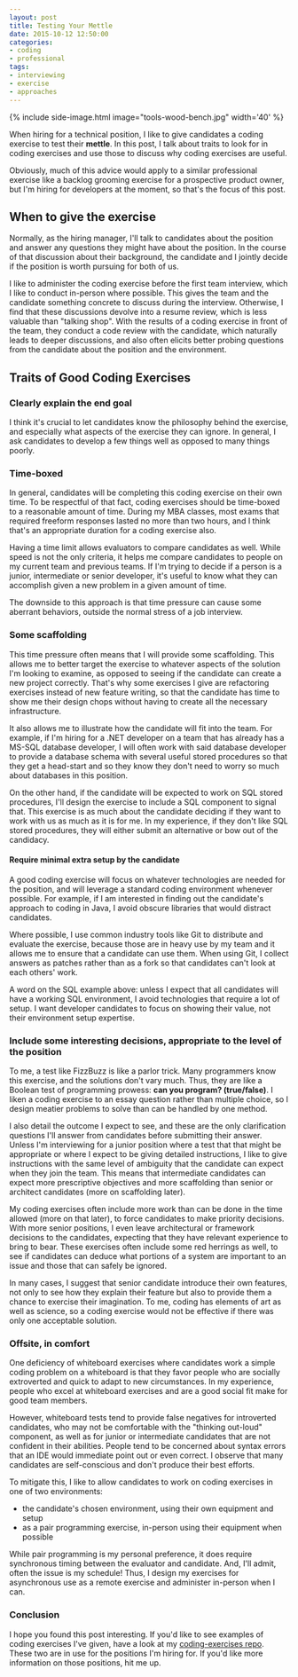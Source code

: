 ```yaml
---
layout: post
title: Testing Your Mettle
date: 2015-10-12 12:50:00
categories:
- coding
- professional
tags:
- interviewing
- exercise
- approaches
---
```


{% include side-image.html image="tools-wood-bench.jpg" width='40' %}

When hiring for a technical position, I like to give candidates a coding
exercise to test their **mettle**. In this post, I talk about traits to look for
in coding exercises and use those to discuss why coding exercises are useful.

Obviously, much of this advice would apply to a similar professional exercise
like a backlog grooming exercise for a prospective product owner, but I'm hiring
for developers at the moment, so that's the focus of this post.

## When to give the exercise

Normally, as the hiring manager, I'll talk to candidates about the position and
answer any questions they might have about the position. In the course of that
discussion about their background, the candidate and I jointly decide if the
position is worth pursuing for both of us.

I like to administer the coding exercise before the first team interview, which
I like to conduct in-person where possible. This gives the team and the
candidate something concrete to discuss during the interview. Otherwise, I find
that these discussions devolve into a resume review, which is less valuable than
"talking shop". With the results of a coding exercise in front of the team, they
conduct a code review with the candidate, which naturally leads to deeper
discussions, and also often elicits better probing questions from the candidate
about the position and the environment.

## Traits of Good Coding Exercises

### Clearly explain the end goal

I think it's crucial to let candidates know the philosophy behind the exercise,
and especially what aspects of the exercise they can ignore. In general, I ask
candidates to develop a few things well as opposed to many things poorly.

### Time-boxed

In general, candidates will be completing this coding exercise on their own
time. To be respectful of that fact, coding exercises should be time-boxed to a
reasonable amount of time. During my MBA classes, most exams that required
freeform responses lasted no more than two hours, and I think that's an
appropriate duration for a coding exercise also.

Having a time limit allows evaluators to compare candidates as well. While speed
is not the only criteria, it helps me compare candidates to people on my current
team and previous teams. If I'm trying to decide if a person is a junior,
intermediate or senior developer, it's useful to know what they can accomplish
given a new problem in a given amount of time.

The downside to this approach is that time pressure can cause some aberrant
behaviors, outside the normal stress of a job interview.

### Some scaffolding

This time pressure often means that I will provide some scaffolding. This allows
me to better target the exercise to whatever aspects of the solution I'm looking
to examine, as opposed to seeing if the candidate can create a new project
correctly. That's why some exercises I give are refactoring exercises instead of
new feature writing, so that the candidate has time to show me their design
chops without having to create all the necessary infrastructure.

It also allows me to illustrate how the candidate will fit into the team. For
example, if I'm hiring for a .NET developer on a team that has already has a
MS-SQL database developer, I will often work with said database developer to
provide a database schema with several useful stored procedures so that they get
a head-start and so they know they don't need to worry so much about databases
in this position.

On the other hand, if the candidate will be expected to work on SQL stored
procedures, I'll design the exercise to include a SQL component to signal that.
This exercise is as much about the candidate deciding if they want to work with
us as much as it is for me. In my experience, if they don't like SQL stored
procedures, they will either submit an alternative or bow out of the candidacy.

#### Require minimal extra setup by the candidate

A good coding exercise will focus on whatever technologies are needed for the
position, and will leverage a standard coding environment whenever possible. For
example, if I am interested in finding out the candidate's approach to coding in
Java, I avoid obscure libraries that would distract candidates.

Where possible, I use common industry tools like Git to distribute and evaluate
the exercise, because those are in heavy use by my team and it allows me to
ensure that a candidate can use them. When using Git, I collect answers as
patches rather than as a fork so that candidates can't look at each others'
work.

A word on the SQL example above: unless I expect that all candidates will have a
working SQL environment, I avoid technologies that require a lot of setup. I
want developer candidates to focus on showing their value, not their environment
setup expertise.

### Include some interesting decisions, appropriate to the level of the position

To me, a test like FizzBuzz is like a parlor trick. Many programmers know this
exercise, and the solutions don't vary much. Thus, they are like a Boolean test
of programming prowess: **can you program? (true/false)**. I liken a coding
exercise to an essay question rather than multiple choice, so I design meatier
problems to solve than can be handled by one method.

I also detail the outcome I expect to see, and these are the only clarification
questions I'll answer from candidates before submitting their answer. Unless I'm
interviewing for a junior position where a test that that might be appropriate
or where I expect to be giving detailed instructions, I like to give
instructions with the same level of ambiguity that the candidate can expect when
they join the team. This means that intermediate candidates can expect more
prescriptive objectives and more scaffolding than senior or architect candidates
(more on scaffolding later).

My coding exercises often include more work than can be done in the time allowed
(more on that later), to force candidates to make priority decisions. With more
senior positions, I even leave architectural or framework decisions to the
candidates, expecting that they have relevant experience to bring to bear. These
exercises often include some red herrings as well, to see if candidates can
deduce what portions of a system are important to an issue and those that can
safely be ignored.

In many cases, I suggest that senior candidate introduce their own features, not
only to see how they explain their feature but also to provide them a chance to
exercise their imagination. To me, coding has elements of art as well as
science, so a coding exercise would not be effective if there was only one
acceptable solution.

### Offsite, in comfort

One deficiency of whiteboard exercises where candidates work a simple coding
problem on a whiteboard is that they favor people who are socially extroverted
and quick to adapt to new circumstances. In my experience, people who excel at
whiteboard exercises and are a good social fit make for good team members.

However, whiteboard tests tend to provide false negatives for introverted
candidates, who may not be comfortable with the "thinking out-loud" component,
as well as for junior or intermediate candidates that are not confident in their
abilities. People tend to be concerned about syntax errors that an IDE would
immediate point out or even correct. I observe that many candidates are
self-conscious and don't produce their best efforts.

To mitigate this, I like to allow candidates to work on coding exercises in one
of two environments:

* the candidate's chosen environment, using their own equipment and setup
* as a pair programming exercise, in-person using their equipment when possible

While pair programming is my personal preference, it does require synchronous
timing between the evaluator and candidate. And, I'll admit, often the issue is
my schedule! Thus, I design my exercises for asynchronous use as a remote
exercise and administer in-person when I can.

### Conclusion

I hope you found this post interesting. If you'd like to see examples of coding
exercises I've given, have a look at my
[coding-exercises repo](https://github.com/neontapir/coding-exercises).
These two are in use for the positions I'm hiring for. If you'd like more
information on those positions, hit me up.
